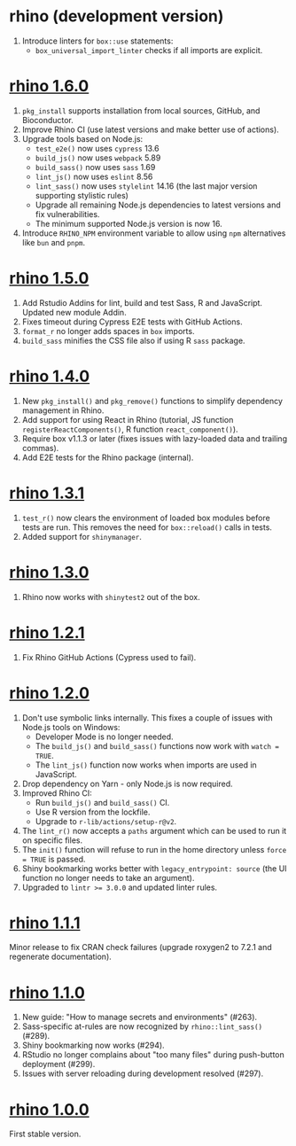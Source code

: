 # rhino (development version)

1. Introduce linters for `box::use` statements:
    * `box_universal_import_linter` checks if all imports are explicit.

# [rhino 1.6.0](https://github.com/Appsilon/rhino/releases/tag/v1.6.0)

1. `pkg_install` supports installation from local sources, GitHub, and Bioconductor.
2. Improve Rhino CI (use latest versions and make better use of actions).
3. Upgrade tools based on Node.js:
    * `test_e2e()` now uses `cypress` 13.6
    * `build_js()` now uses `webpack` 5.89
    * `build_sass()` now uses `sass` 1.69
    * `lint_js()` now uses `eslint` 8.56
    * `lint_sass()` now uses `stylelint` 14.16 (the last major version supporting stylistic rules)
    * Upgrade all remaining Node.js dependencies to latest versions and fix vulnerabilities.
    * The minimum supported Node.js version is now 16.
4. Introduce `RHINO_NPM` environment variable
to allow using `npm` alternatives like `bun` and `pnpm`.

# [rhino 1.5.0](https://github.com/Appsilon/rhino/releases/tag/v1.5.0)

1. Add Rstudio Addins for lint, build and test Sass, R and JavaScript. Updated new module Addin.
2. Fixes timeout during Cypress E2E tests with GitHub Actions.
3. `format_r` no longer adds spaces in `box` imports.
4. `build_sass` minifies the CSS file also if using R `sass` package.

# [rhino 1.4.0](https://github.com/Appsilon/rhino/releases/tag/v1.4.0)

1. New `pkg_install()` and `pkg_remove()` functions to simplify dependency management in Rhino.
2. Add support for using React in Rhino
(tutorial, JS function `registerReactComponents()`, R function `react_component()`).
3. Require box v1.1.3 or later (fixes issues with lazy-loaded data and trailing commas).
4. Add E2E tests for the Rhino package (internal).

# [rhino 1.3.1](https://github.com/Appsilon/rhino/releases/tag/v1.3.1)

1. `test_r()` now clears the environment of loaded box modules before tests are run.
This removes the need for `box::reload()` calls in tests.
2. Added support for `shinymanager`.

# [rhino 1.3.0](https://github.com/Appsilon/rhino/releases/tag/v1.3.0)

1. Rhino now works with `shinytest2` out of the box.

# [rhino 1.2.1](https://github.com/Appsilon/rhino/releases/tag/v1.2.1)

1. Fix Rhino GitHub Actions (Cypress used to fail).

# [rhino 1.2.0](https://github.com/Appsilon/rhino/releases/tag/v1.2.0)

1. Don't use symbolic links internally.
This fixes a couple of issues with Node.js tools on Windows:
    * Developer Mode is no longer needed.
    * The `build_js()` and `build_sass()` functions now work with `watch = TRUE`.
    * The `lint_js()` function now works when imports are used in JavaScript.
2. Drop dependency on Yarn - only Node.js is now required.
3. Improved Rhino CI:
    * Run `build_js()` and `build_sass()` CI.
    * Use R version from the lockfile.
    * Upgrade to `r-lib/actions/setup-r@v2`.
4. The `lint_r()` now accepts a `paths` argument which can be used to run it on specific files.
5. The `init()` function will refuse to run in the home directory unless `force = TRUE` is passed.
6. Shiny bookmarking works better with `legacy_entrypoint: source`
(the UI function no longer needs to take an argument).
7. Upgraded to `lintr >= 3.0.0` and updated linter rules.

# [rhino 1.1.1](https://github.com/Appsilon/rhino/releases/tag/v1.1.1)

Minor release to fix CRAN check failures (upgrade roxygen2 to 7.2.1 and regenerate documentation).

# [rhino 1.1.0](https://github.com/Appsilon/rhino/releases/tag/v1.1.0)

1. New guide:  "How to manage secrets and environments" (#263).
2. Sass-specific at-rules are now recognized by `rhino::lint_sass()` (#289).
3. Shiny bookmarking now works (#294).
4. RStudio no longer complains about "too many files" during push-button deployment (#299).
5. Issues with server reloading during development resolved (#297).

# [rhino 1.0.0](https://github.com/Appsilon/rhino/releases/tag/v1.0.0)

First stable version.
